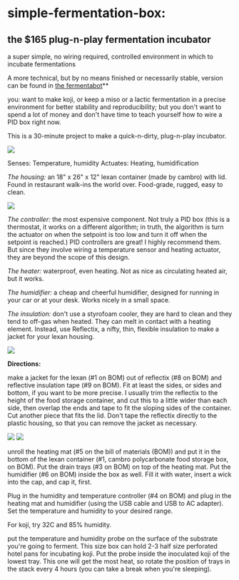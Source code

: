 # simple-fermentation-box:
## the $165 plug-n-play fermentation incubator
a super simple, no wiring required, controlled environment in which to incubate fermentations

A more technical, but by no means finished or necessarily stable, version can be found in [the fermentabot](https://github.com/OpenAgInitiative/fermentabot)**

you: want to make koji, or keep a miso or a lactic fermentation in a precise environment for better stability and reproducibility; but you don't want to spend a lot of money and don't have time to teach yourself how to wire a PID box right now. 

This is a 30-minute project to make a quick-n-dirty, plug-n-play incubator.

![](/photos/IMG_0766.jpg)

Senses: Temperature, humidity
Actuates: Heating, humidification

*The housing:* an 18" x 26" x 12" lexan container (made by cambro) with lid. Found in restaurant walk-ins the world over. Food-grade, rugged, easy to clean.

![](/photos/IMG_0761.jpg)

*The controller:* the most expensive component. Not truly a PID box (this is a thermostat, it works on a different algorithm; in truth, the algorithm is turn the actuator on when the setpoint is too low and turn it off when the setpoint is reached.) PID controllers are great! I highly recommend them. But since they involve wiring a temperature sensor and heating actuator, they are beyond the scope of this design. 

*The heater:* waterproof, even heating. Not as nice as circulating heated air, but it works.

*The humidifier:* a cheap and cheerful humidifier, designed for running in your car or at your desk. Works nicely in a small space.

*The insulation:* don't use a styrofoam cooler, they are hard to clean and they tend to off-gas when heated. They can melt in contact with a heating element. Instead, use Reflectix, a nifty, thin, flexible insulation to make a jacket for your lexan housing.

![](/photos/IMG_0448.jpg)

**Directions:**

make a jacket for the lexan (#1 on BOM) out of reflectix (#8 on BOM) and reflective insulation tape (#9 on BOM). Fit at least the sides, or sides and bottom, if you want to be more precise. I usually trim the reflectix to the height of the food storage container, and cut this to a little wider than each side, then overlap the ends and tape to fit the sloping sides of the container. Cut another piece that fits the lid. Don't tape the reflectix directly to the plastic housing, so that you can remove the jacket as necessary.

![](/photos/IMG_0492.jpg)
![](/photos/IMG_0493.jpg)

unroll the heating mat (#5 on the bill of materials (BOM)) and put it in the bottom of the lexan container (#1, cambro polycarbonate food storage box, on BOM). Put the drain trays (#3 on BOM) on top of the heating mat. Put the humidifier (#6 on BOM) inside the box as well. Fill it with water, insert a wick into the cap, and cap it, first.

Plug in the humidity and temperature controller (#4 on BOM) and plug in the heating mat and humidifier (using the USB cable and USB to AC adapter). Set the temperature and humidity to your desired range.

For koji, try 32C and 85% humidity.

put the temperature and humidity probe on the surface of the substrate you're going to ferment. This size box can hold 2-3 half size perforated hotel pans for incubating koji. Put the probe inside the inoculated koji of the lowest tray. This one will get the most heat, so rotate the position of trays in the stack every 4 hours (you can take a break when you're sleeping). 


